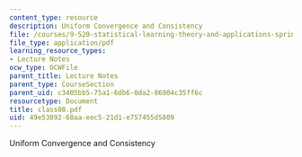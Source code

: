 ```yaml
---
content_type: resource
description: Uniform Convergence and Consistency
file: /courses/9-520-statistical-learning-theory-and-applications-spring-2003/49e5389268aaeec521d1e757455d5809_class08.pdf
file_type: application/pdf
learning_resource_types:
- Lecture Notes
ocw_type: OCWFile
parent_title: Lecture Notes
parent_type: CourseSection
parent_uid: c3405bb5-75a1-6db6-0da2-86904c35ff6c
resourcetype: Document
title: class08.pdf
uid: 49e53892-68aa-eec5-21d1-e757455d5809
---
```

Uniform Convergence and Consistency
